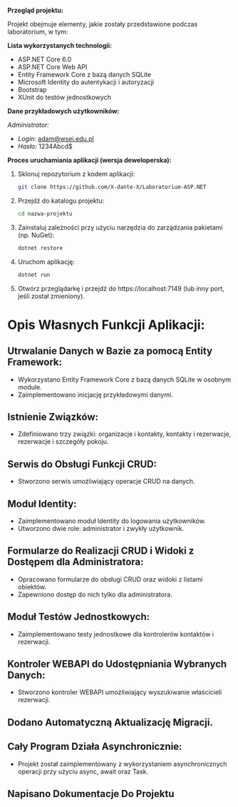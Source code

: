 **Przegląd projektu:**

Projekt obejmuje elementy, jakie zostały przedstawione podczas laboratorium, w tym:

**Lista wykorzystanych technologii:**
- ASP.NET Core 6.0
- ASP.NET Core Web API
- Entity Framework Core z bazą danych SQLite
- Microsoft Identity do autentykacji i autoryzacji
- Bootstrap
- XUnit do testów jednostkowych

**Dane przykładowych użytkowników:**

*Administrator:*
- *Login:* adam@wsei.edu.pl
- *Hasło:* 1234Abcd$

**Proces uruchamiania aplikacji (wersja deweloperska):**

1. Sklonuj repozytorium z kodem aplikacji:
   ```bash
   git clone https://github.com/X-dante-X/Laboratorium-ASP.NET
   ```
2. Przejdź do katalogu projektu:
   ```bash
   cd nazwa-projektu
   ```
3. Zainstaluj zależności przy użyciu narzędzia do zarządzania pakietami (np. NuGet):
      ```bash
   dotnet restore
   ```
4. Uruchom aplikację:
   ```bash
   dotnet run
   ``` 
5. Otwórz przeglądarkę i przejdź do https://localhost:7149 (lub inny port, jeśli został zmieniony).

# Opis Własnych Funkcji Aplikacji:

## Utrwalanie Danych w Bazie za pomocą Entity Framework:

- Wykorzystano Entity Framework Core z bazą danych SQLite w osobnym module.
- Zaimplementowano inicjację przykładowymi danymi.

## Istnienie Związków:

- Zdefiniowano trzy związki: organizacje i kontakty, kontakty i rezerwacje, rezerwacje i szczegóły pokoju.

## Serwis do Obsługi Funkcji CRUD:

- Stworzono serwis umożliwiający operacje CRUD na danych.

## Moduł Identity:

- Zaimplementowano moduł Identity do logowania użytkowników.
- Utworzono dwie role: administrator i zwykły użytkownik.

## Formularze do Realizacji CRUD i Widoki z Dostępem dla Administratora:

- Opracowano formularze do obsługi CRUD oraz widoki z listami obiektów.
- Zapewniono dostęp do nich tylko dla administratora.

## Moduł Testów Jednostkowych:

- Zaimplementowano testy jednostkowe dla kontrolerów kontaktów i rezerwacji.

## Kontroler WEBAPI do Udostępniania Wybranych Danych:

- Stworzono kontroler WEBAPI umożliwiający wyszukiwanie właścicieli rezerwacji.

## Dodano Automatyczną Aktualizację Migracji.

## Cały Program Działa Asynchronicznie:

- Projekt został zaimplementowany z wykorzystaniem asynchronicznych operacji przy użyciu async, await oraz Task.
  
## Napisano Dokumentacje Do Projektu
